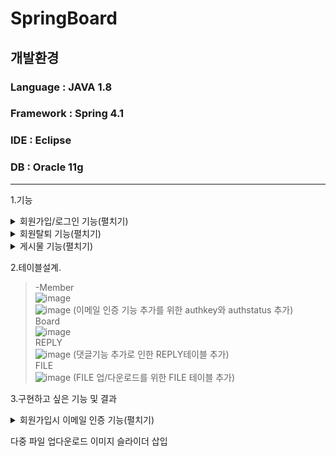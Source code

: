 # SpringBoard
개발환경
---------
### Language : JAVA 1.8  
### Framework : Spring 4.1  
### IDE : Eclipse  
### DB : Oracle 11g  

---------
  
1.기능  
<details>
  <summary>회원가입/로그인 기능(펼치기)</summary>
  
* 회원가입/로그인 기능  
>- 회원가입시 html ```<input type="email">```을 이용한 이메일 정규식활용.  
![image](https://user-images.githubusercontent.com/75213468/118921302-edaed380-b972-11eb-99a5-b64343b8a894.png)  
>- 로그인시 ```try/catch```문을 이용한 유효성 검사 및 Id or Pw가 틀릴경우 message에 담아놓은 문구가 표시되도록 함.  
![image](https://user-images.githubusercontent.com/75213468/118921575-61e97700-b973-11eb-9cb8-c7b1a0170420.png)  
>- 로그인 성공시 Id를 세션에 add하여 세션이 종료될때 까지 로그인이 유지되도록 설정.   
![image](https://user-images.githubusercontent.com/75213468/118922205-94e03a80-b974-11eb-8c0d-a3df8af2bf78.png)  
>- 회원가입시 jquery / ajax를 이용한 중복확인 기능 구현.(아이디 비중복시 회원가입 버튼 활성화)  
![image](https://user-images.githubusercontent.com/75213468/120637211-90a23a00-c4a9-11eb-8712-e8b991b5a503.png)  
![image](https://user-images.githubusercontent.com/75213468/120637333-ba5b6100-c4a9-11eb-8617-1ef218b6e2f9.png)  


</details>
  
<details>
  <summary>회원탈퇴 기능(펼치기)</summary>
  
* 회원탈퇴 기능  
>- 회원탈퇴시 회원이 작성한 모든 게시물 삭제되도록 구현.  
![image](https://user-images.githubusercontent.com/75213468/119369238-e8dd7d00-bcee-11eb-88bd-75ef00daa141.png)
![image](https://user-images.githubusercontent.com/75213468/120614677-714be280-c492-11eb-81ec-3e9924a55fd5.png)
![image](https://user-images.githubusercontent.com/75213468/119369342-04488800-bcef-11eb-89ec-4a6ed5bfdb34.png)
</details>

<details>
  <summary>게시물 기능(펼치기)</summary>
  
* 게시물 작성(DB저장).  
>- 게시물 작성시 세션에 저장되어있는 Id를 get/set함으로써 DB에 게시물작성자 저장.  
![image](https://user-images.githubusercontent.com/75213468/118922906-c1e11d00-b975-11eb-8bad-422cf32e7b73.png)  

* 게시물 조회.  
>- 게시물 title 클릭시 해당게시물의 seq를 이용하여 DB로부터 해당게시물의 정보를 가져오며, 해당게시물의 상세페이지로 이동  
![image](https://user-images.githubusercontent.com/75213468/118923252-374ced80-b976-11eb-91b0-031573bee534.png)

* 게시물 수정.  
>- 작성자 id와 로그인 아이디를 ```<c:if>```태그를 이용하여 비교하며, 동일 id일시 게시글 수정버튼이 나오도록 설정 및 수정 가능하도록 설정.  
![image](https://user-images.githubusercontent.com/75213468/119348158-71502380-bcd7-11eb-9bd5-6af7d21989e7.png)  

* 게시물 삭제.  
>- 작성자 id와 로그인 아이디를 ```<c:if>```태그를 이용하여 비교하며, 동일 id일시 게시글 삭제버튼이 나오도록 설정 및 삭제 가능하도록 설정.

![image](https://user-images.githubusercontent.com/75213468/119148490-7f0f6a00-ba87-11eb-8090-b8ea7f530fd5.png) ![image](https://user-images.githubusercontent.com/75213468/119148936-f644fe00-ba87-11eb-8bdc-1c7785b4fad7.png)  
  
* 게시물 페이징처리.  
>- 게시물 페이징 처리
  
![image](https://user-images.githubusercontent.com/75213468/120614259-00a4c600-c492-11eb-9a4d-54a4d3919419.png) ![image](https://user-images.githubusercontent.com/75213468/120614302-0bf7f180-c492-11eb-8b89-bb5fccd65496.png)  

* 게시물 검색기능.  
>- 게시물 겸색기능
  
![image](https://user-images.githubusercontent.com/75213468/120619879-5f207300-c497-11eb-939e-c0b72ca460a9.png)  

* 게시물 댓글기능.  
>- 댓글기능 추가를 위한 REPLY테이블 생성 및 세션에서 로그인 한 사용자의 정보를 가져와서 댓글등록시 사용.
  
![image](https://user-images.githubusercontent.com/75213468/121128470-67492b80-c866-11eb-8998-c81a9190b7ef.png)  

* 게시물 파일 업/다운로드 기능.  
>- MultipartFile을 이용한파일 업/다운로드를 구현.  

![image](https://user-images.githubusercontent.com/75213468/121160961-84422680-c887-11eb-983c-a71568b0fd0f.png) ![image](https://user-images.githubusercontent.com/75213468/121161321-d4b98400-c887-11eb-8671-831df00cc9f8.png)  


  </details>

2.테이블설계.  
>-Member  
![image](https://user-images.githubusercontent.com/75213468/119369446-25a97400-bcef-11eb-8786-ef3b1d4b4342.png)  
![image](https://user-images.githubusercontent.com/75213468/120108596-d48ef980-c1a0-11eb-903d-8cfa5f55c731.png) (이메일 인증 기능 추가를 위한 authkey와 authstatus 추가)  
Board  
![image](https://user-images.githubusercontent.com/75213468/119369623-5a1d3000-bcef-11eb-8a91-145a554135ee.png)  
REPLY  
![image](https://user-images.githubusercontent.com/75213468/121128791-eb031800-c866-11eb-9564-f07af2a7adec.png) (댓글기능 추가로 인한 REPLY테이블 추가)  
FILE  
![image](https://user-images.githubusercontent.com/75213468/121161457-f7e43380-c887-11eb-9bfd-0954dcad02f2.png) (FILE 업/다운로드를 위한 FILE 테이블 추가)  


  
3.구현하고 싶은 기능 및 결과
  <details>
  <summary>회원가입시 이메일 인증 기능(펼치기)</summary>  
    
>- SMTP를 이용한 메일 발송, 링크 클릭을 통해 DB의 AUTHSTATUS를 UPDATE 해주어서 로그인시 AUTHSTATUS를 확인하여 로그인 가능 여부 판단 후 로그인 가능하게 구현완료.  
![image](https://user-images.githubusercontent.com/75213468/120108462-2edb8a80-c1a0-11eb-9ef8-5d177fa41e5e.png) ![image](https://user-images.githubusercontent.com/75213468/121165289-1dbf0780-c88b-11eb-8082-24af45e44145.png)  
![image](https://user-images.githubusercontent.com/75213468/120108404-f8057480-c19f-11eb-9136-619d974b2f5f.png)
  </details>
 
  다중 파일 업다운로드 
  이미지 슬라이더 삽입 

